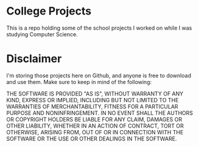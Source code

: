 # College Projects
This is a repo holding some of the school projects I worked on while I was studying Computer Science.

# Disclaimer

I'm storing those projects here on Github, and anyone is free to download and use them. Make sure to keep in mind of the following:

THE SOFTWARE IS PROVIDED "AS IS", WITHOUT WARRANTY OF ANY KIND, EXPRESS OR IMPLIED, INCLUDING BUT NOT LIMITED TO THE WARRANTIES OF MERCHANTABILITY, FITNESS FOR A PARTICULAR PURPOSE AND NONINFRINGEMENT. IN NO EVENT SHALL THE AUTHORS OR COPYRIGHT HOLDERS BE LIABLE FOR ANY CLAIM, DAMAGES OR OTHER LIABILITY, WHETHER IN AN ACTION OF CONTRACT, TORT OR OTHERWISE, ARISING FROM, OUT OF OR IN CONNECTION WITH THE SOFTWARE OR THE USE OR OTHER DEALINGS IN THE SOFTWARE.
